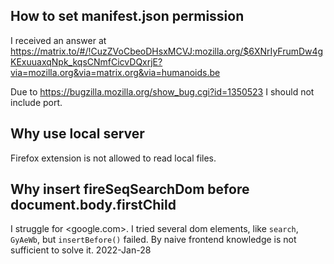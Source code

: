 ## How to set manifest.json permission

I received an answer at <https://matrix.to/#/!CuzZVoCbeoDHsxMCVJ:mozilla.org/$6XNrIyFrumDw4gKExuuaxqNpk_kqsCNmfCicvDQxrjE?via=mozilla.org&via=matrix.org&via=humanoids.be>

Due to <https://bugzilla.mozilla.org/show_bug.cgi?id=1350523> I should not include port.

## Why use local server

Firefox extension is not allowed to read local files.

## Why insert fireSeqSearchDom before document.body.firstChild

I struggle for <google.com>. I tried several dom elements, like `search`, `GyAeWb`, but `insertBefore()` failed.
By naive frontend knowledge is not sufficient to solve it. 2022-Jan-28
